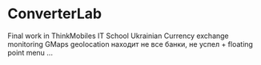 # ConverterLab
Final work in ThinkMobiles IT School
Ukrainian Currency exchange monitoring
GMaps geolocation находит не все банки, не успел + floating point menu ...
